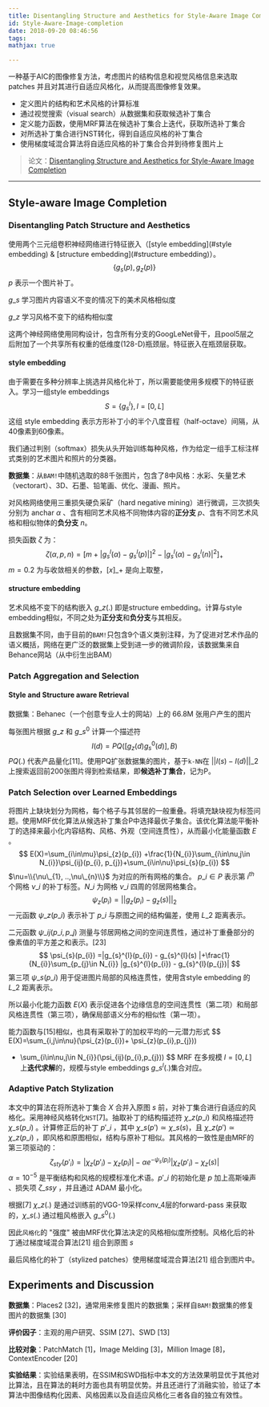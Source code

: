 ```yaml
---
title: Disentangling Structure and Aesthetics for Style-Aware Image Completion
id: Style-Aware-Image-completion
date: 2018-09-20 08:46:56
tags:
mathjax: true

---
```


一种基于AIC的图像修复方法，考虑图片的结构信息和视觉风格信息来选取patches 并且对其进行自适应风格化，从而提高图像修复效果。

<!--more-->

- 定义图片的结构和艺术风格的计算标准
- 通过视觉搜索（visual search）从数据集和获取候选补丁集合
- 定义能力函数，使用MRF算法在候选补丁集合上迭代，获取所选补丁集合
- 对所选补丁集合进行NST转化，得到自适应风格的补丁集合
- 使用梯度域混合算法将自适应风格的补丁集合合并到待修复图片上

> 论文：[Disentangling Structure and Aesthetics for Style-Aware Image Completion](http://openaccess.thecvf.com/content_cvpr_2018/html/Gilbert_Disentangling_Structure_and_CVPR_2018_paper.html)

------



## Style-aware Image Completion

### Disentangling Patch Structure and Aesthetics

使用两个三元组卷积神经网络进行特征嵌入（[style embedding](#style embedding) & [structure embedding](#structure embedding)）。
$$
\{g_{s}(p), g_{z}(p)\}
$$
$p$ 表示一个图片补丁。

$g\_{s}$ 学习图片内容语义不变的情况下的美术风格相似度

$g\_{z}$ 学习风格不变下的结构相似度

这两个神经网络使用同构设计，包含所有分支的GoogLeNet骨干，且pool5层之后附加了一个共享所有权重的低维度(128-D)瓶颈层。特征嵌入在瓶颈层获取。

#### style embedding

由于需要在多种分辨率上挑选并风格化补丁，所以需要能使用多规模下的特征嵌入。学习一组style embeddings
$$
S = \{g_{s}^{l}\}, l = [0, L]
$$
这组 style embedding 表示方形补丁小的半个八度音程（half-octave）间隔，从40像素到60像素。	

我们通过判别（softmax）损失从头开始训练每种风格，作为给定一组手工标注样式类别的艺术图片和照片的分类器。

**数据集**：从`BAM!`中随机选取的88千张图片，包含了8中风格：水彩、矢量艺术（vectorart）、3D、石墨、铅笔画、优化、漫画、照片。

对风格网络使用三重损失硬负采矿（hard negative mining）进行微调，三次损失分别为 anchar $\alpha$ 、含有相同艺术风格不同物体内容的**正分支** $p$、含有不同艺术风格和相似物体的**负分支** $n$。

损失函数 $\zeta$ 为：
$$
\zeta(\alpha, p, n) = [m+|g_{s}^{l}(\alpha) - g_{s}^{l}(p)|]^{2}- |g_{s}^{l}(\alpha) - g_{s}^{l}(n)|^{2}]_{+}
$$
$m=0.2$ 为与收敛相关的参数，$[x]\_{+}$ 是向上取整，

#### structure embedding

艺术风格不变下的结构嵌入 $g\_{z}(.)$ 即是structure embedding。计算与style embedding相似，不同之处为**正分支**和**负分支**与其相反。

且数据集不同，由于目前的`BAM!`只包含9个语义类别注释，为了促进对艺术作品的语义概括，网络在更广泛的数据集上受到进一步的微调阶段，该数据集来自Behance网站（从中衍生出BAM）



### Patch Aggregation and Selection

#### Style and Structure aware Retrieval

数据集：Behanec（一个创意专业人士的网站）上的 66.8M 张用户产生的图片

每张图片根据 $g\_{z}$ 和 $g\_{s}^{0}$ 计算一个描述符
$$
I(d) = PQ([g_{z}(d) g_{s}^{0}(d)], B)
$$
$PQ(.)$ 代表产品量化[11]。使用PQ扩张数据集的图片，基于`k-NN`在 $||I(s)-I(d)||\_{2}$ 上搜索返回前200张图片得到检索结果，即**候选补丁集合**，记为P。



### Patch Selection over Learned Embeddings

将图片上缺块划分为网格，每个格子与其邻居的一般重叠。将填充缺块视为标签问题。使用MRF优化算法从候选补丁集合P中选择最优子集合。该优化算法能平衡补丁的选择来最小化内容结构、风格、外观（空间连贯性），从而最小化能量函数 $E$ 。
$$
E(X)=\sum_{i\in\mu}\psi_{z}(p_{i}) +\frac{1}{N_{i}}\sum_{i\in\nu,j\in N_{i}}\psi_{ij}(p_{i}, p_{j})+\sum_{i\in\nu}\psi_{s}(p_{i})
$$
$\nu=\\{\nu\_{1}, ..,\nu\_{n}\\}$ 为对应的所有网格的集合。 $p\_{i}\in P$ 表示第 $i^{th}$ 个网格 $\nu\_{i}$ 的补丁标签。$N\_{i}$ 为网格 $\nu\_{i}$ 四周的邻居网格集合。
$$
\psi_{z}(p_{i}) = ||g_{z}(p_{i}) - g_{z}(s)||_{2}
$$
一元函数 $\psi\_{z}(p\_{i})$ 表示补丁 $p\_{i}$ 与原图之间的结构偏差，使用 $L\_{2}$ 距离表示。

二元函数 $\psi\_{ij}(p\_{i}, p\_{j})$ 测量与邻居网格之间的空间连贯性，通过补丁重叠部分的像素值的平方差之和表示。[23] 
$$
\psi_{s}(p_{i}) =|g_{s}^{l}(p_{i}) - g_{s}^{l}(s) |+\frac{1}{N_{i}}\sum_{p_{j}\in N_{i}} |g_{s}^{l}(p_{i}) - g_{s}^{l}(p_{j})|
$$
第三项 $\psi\_{s}(p\_{i})$ 用于促进图片局部的风格连贯性，使用含style embedding 的 $L\_{2}$ 距离表示。

所以最小化能力函数 $E(X)$ 表示促进各个边缘信息的空间连贯性（第二项）和局部风格连贯性（第三项），确保局部语义分布的相似性（第一项）。

能力函数与[15]相似，也具有采取补丁的加权平均的一元潜力形式
$$
E(X)=\sum_{i,j\in\nu}(\psi_{z}(p_{i})+ \psi_{z}(p_{i},p_{j}))
+ \sum_{i\in\nu,j\in N_{i}}(\psi_{ij}(p_{i},p_{j}))
$$
MRF 在多规模 $l=[0, L]$ 上**迭代求解**的，规模与style embeddings $g\_{s}^{l}(.)$集合对应。

### Adaptive Patch Stylization

本文中的算法在将所选补丁集合 $X$ 合并入原图 $s$ 前，对补丁集合进行自适应的风格化。采用神经风格转化`NST`[7]。抽取补丁的结构描述符 $\chi\_{z}(p\_{i})$ 和风格描述符 $\chi\_{s}(p\_{i})$ 。计算修正后的补丁 $p'\_{i}$ ，其中 $\chi\_{s}(p') \simeq \chi\_{s}(s)$，且 $\chi\_{z}(p') \simeq \chi\_{z}(p\_{i})$ ，即风格和原图相似，结构与原补丁相似。其风格的一致性是由MRF的第三项驱动的：
$$
\zeta_{sty}(p'_{i}) = |\chi_{z}(p'_{i})-\chi_{z}(p_{i})|-\alpha e^{-\psi_{s}(p_{i})}|\chi_{z}(p'_{i})-\chi_{z}(s)|
$$
$\alpha = 10^{-5}$ 是平衡结构和风格的规模标准化术语。$p'\_{i}$ 的初始化是 $p$  加上高斯噪声 、损失项 $\zeta\_{ssy}$ ，并且通过 ADAM 最小化。

根据[7] $\chi\_{z}(.)$  是通过训练前的VGG-19采样conv\_4层的forward-pass 来获取的，$\chi\_{s}(.)$ 通过粗风格嵌入 $g\_{s}^{{0}}(.)$ 

因此`风格化`的 "强度" 被由MRF优化算法决定的风格相似度所控制。风格化后的补丁通过梯度域混合算法[21] 组合到原图 $s$ 

最后风格化的补丁（stylized patches）使用梯度域混合算法[21] 组合到图片中。

## Experiments and Discussion

**数据集**：Places2 [32]，通常用来修复图片的数据集；采样自`BAM!`数据集的修复图片的数据集 [30]

**评价因子**：主观的用户研究、SSIM [27]、SWD [13]

**比较对象**：PatchMatch [1]，Image Melding [3]，Million Image [8]，ContextEncoder [20]

**实验结果**：实验结果表明，在SSIM和SWD指标中本文的方法效果明显优于其他对比算法，且在算法的耗时方面也具有明显优势。并且还进行了消融实验，验证了本算法中图像结构化因素、风格因素以及自适应风格化三者各自的独立有效性。